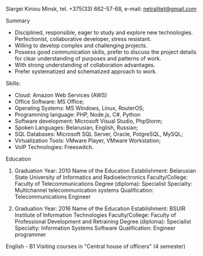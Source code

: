 Siargei Kiniou
Minsk, tel. +375(33) 662-57-68, e-mail: netralitet@gmail.com 

Summary
- Disciplined, responsible, eager to study and explore new technologies. Perfectionist, collaborative developer, stress resistant.
- Willing to develop complex and challenging projects.
- Possess good communication skills, prefer to discuss the project details for clear understanding of purposes and patterns of work.
- With strong understanding of collaboration advantages.
- Prefer systematized and schematized approach to work.

Skills:
- Cloud: Amazon Web Services (AWS)
- Office Software:  MS Office;
- Operating Systems: MS Windows, Linux, RouterOS; 
- Programming language: PHP, Node.js, C#, Python
- Software development: Microsoft Visual Studio, PhpStorm; 
- Spoken Languages: Belarusian, English, Russian;
- SQL Databases: Microsoft SQL Server, Oracle, PotgreSQL, MySQL;
- Virtualization Tools: VMware Player, VMware Workstation; 
- VoIP Technologies: Freeswitch.

Education
1. Graduation Year: 2010
Name of the Education Establishment: Belarusian State University of Informatics and Radioelectronics 
Faculty/College: Faculty of Telecommunications
Degree (diploma): Specialist
Specialty: Multichannel telecommunication systems
Qualification: Telecommunications Engineer

2. Graduation Year: 2016
Name of the Education Establishment: BSUIR Institute of Information Technologies 
Faculty/College: Faculty of Professional Development and Retraining
Degree (diploma): Specialist
Specialty: Information Systems Software
Qualification: Engineer programmer

English - B1 
Visiting courses in "Central house of officers" (4 semester)